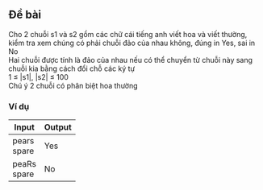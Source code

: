 ## Đề bài
Cho 2 chuỗi s1 và s2 gồm các chữ cái tiếng anh viết hoa và viết thường, kiểm tra xem chúng có phải chuỗi đảo của nhau không, đúng in Yes, sai in No\
Hai chuỗi được tính là đảo của nhau nếu có thể chuyển từ chuỗi này sang chuỗi kia bằng cách đổi chỗ các ký tự\
1 ≤ |s1|, |s2| ≤ 100\
Chú ý 2 chuỗi có phân biệt hoa thường
### Ví dụ 
|Input| Output|
|---  | ---   |
|pears<br> spare| Yes |
|peaRs<br> spare| No |
